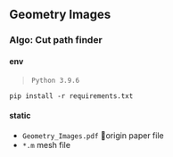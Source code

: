 ## Geometry Images

### Algo: Cut path finder

#### env

> `Python 3.9.6`

```shell
pip install -r requirements.txt
```

#### static

- `Geometry_Images.pdf` origin paper file
- `*.m` mesh file
